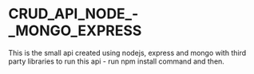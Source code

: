 # CRUD_API_NODE_-_MONGO_EXPRESS
This is the small api created using nodejs, express and mongo with third party libraries
 to run this api - run npm install command and then.
